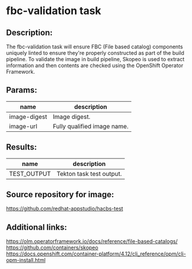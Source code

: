 # fbc-validation task

## Description:
The fbc-validation task will ensure FBC (File based catalog) components uniquely linted to ensure they're properly
constructed as part of the build pipeline. To validate the image in build pipeline, Skopeo is used to extract
information and then contents are checked using the OpenShift Operator Framework.

## Params:

| name         | description                 |
|--------------|-----------------------------|
| image-digest | Image digest.               |
| image-url    | Fully qualified image name. |

## Results:

| name               | description               |
|--------------------|---------------------------|
| TEST_OUTPUT  | Tekton task test output.  |

## Source repository for image:
https://github.com/redhat-appstudio/hacbs-test

## Additional links:
https://olm.operatorframework.io/docs/reference/file-based-catalogs/
https://github.com/containers/skopeo
https://docs.openshift.com/container-platform/4.12/cli_reference/opm/cli-opm-install.html
